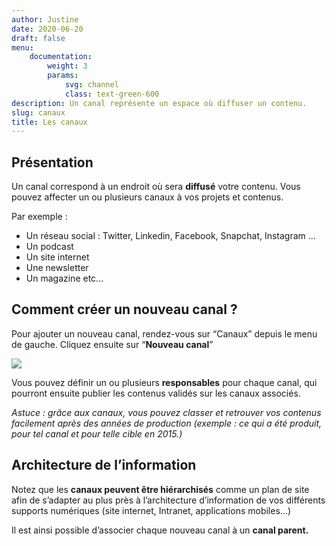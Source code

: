 ```yaml
---
author: Justine
date: 2020-06-20
draft: false
menu:
    documentation:
        weight: 3
        params:
            svg: channel
            class: text-green-600
description: Un canal représente un espace où diffuser un contenu.
slug: canaux
title: Les canaux
---
```


## Présentation

Un canal correspond à un endroit où sera **diffusé** votre contenu. Vous pouvez affecter un ou plusieurs canaux à vos projets et contenus.

Par exemple :

-   Un réseau social : Twitter, Linkedin, Facebook, Snapchat, Instagram …
-   Un podcast
-   Un site internet
-   Une newsletter
-   Un magazine etc…

## Comment créer un nouveau canal ?

Pour ajouter un nouveau canal, rendez-vous sur “Canaux” depuis le menu de gauche. Cliquez ensuite sur “**Nouveau canal**”

![](https://lh3.googleusercontent.com/UndLFMzB9-6Lt3xDRhIsuGIAU2ZqLnfO3b49OM1HH2RSUzM4vJYxraq81wd-g_XI8kUVtBxd154KpPgLd-XBn3_8wb45nQvAsrwJ_mArq7t-xsty_UGCtDqerjCrA15LFRVG_hZN)

Vous pouvez définir un ou plusieurs **responsables** pour chaque canal, qui pourront ensuite publier les contenus validés sur les canaux associés.

_Astuce : grâce aux canaux, vous pouvez classer et retrouver vos contenus facilement après des années de production (exemple : ce qui a été produit, pour tel canal et pour telle cible en 2015.)_

## Architecture de l’information

Notez que les **canaux peuvent être hiérarchisés** comme un plan de site afin de s’adapter au plus près à l’architecture d’information de vos différents supports numériques (site internet, Intranet, applications mobiles...)

Il est ainsi possible d’associer chaque nouveau canal à un **canal parent.**
